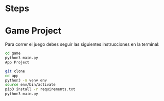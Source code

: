 # Steps

# Game Project

Para correr el juego debes seguir las siguientes instrucciones en la terminal:

```sh
cd game
python3 main.py
App Project
```

```sh
git clone
cd app
python3 -m venv env
source env/bin/activate
pip3 install -r requirements.txt
python3 main.py
```